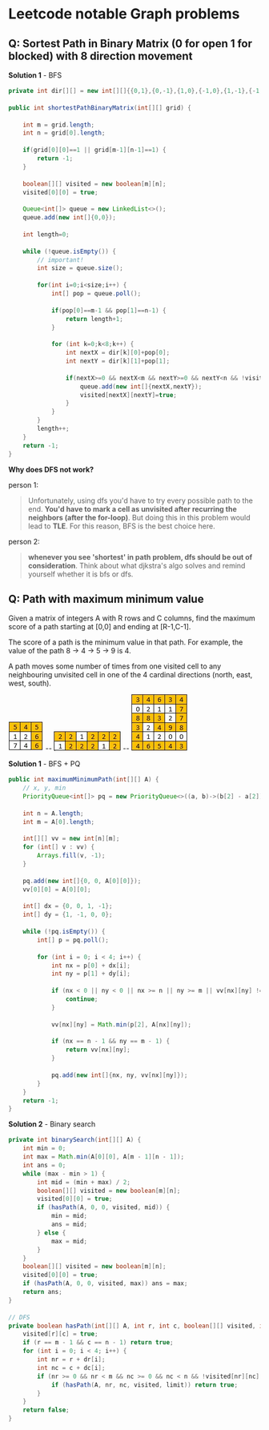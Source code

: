 # Leetcode notable Graph problems

## Q: Sortest Path in Binary Matrix (0 for open 1 for blocked) with 8 direction movement

__Solution 1__ - BFS

```java
private int dir[][] = new int[][]{{0,1},{0,-1},{1,0},{-1,0},{1,-1},{-1,1},{-1,-1},{1,1}};

public int shortestPathBinaryMatrix(int[][] grid) {

    int m = grid.length;
    int n = grid[0].length;

    if(grid[0][0]==1 || grid[m-1][n-1]==1) {
        return -1;
    }

    boolean[][] visited = new boolean[m][n];
    visited[0][0] = true;

    Queue<int[]> queue = new LinkedList<>();
    queue.add(new int[]{0,0});

    int length=0;

    while (!queue.isEmpty()) {
        // important!
        int size = queue.size();

        for(int i=0;i<size;i++) {
            int[] pop = queue.poll();

            if(pop[0]==m-1 && pop[1]==n-1) {
                return length+1;
            }

            for (int k=0;k<8;k++) {
                int nextX = dir[k][0]+pop[0];
                int nextY = dir[k][1]+pop[1];

                if(nextX>=0 && nextX<m && nextY>=0 && nextY<n && !visited[nextX][nextY] && grid[nextX][nextY]==0) {
                    queue.add(new int[]{nextX,nextY});
                    visited[nextX][nextY]=true;
                }
            }
        }
        length++;
    }
    return -1;
}
```

__Why does DFS not work?__

person 1:
> Unfortunately, using dfs you'd have to try every possible path to the end.
__You'd have to mark a cell as unvisited after recurring the neighbors (after the for-loop)__. But doing this in this problem would lead to __TLE__.
For this reason, BFS is the best choice here.

person 2:
> __whenever you see 'shortest' in path problem, dfs should be out of consideration__. Think about what djkstra's algo solves and remind yourself whether it is bfs or dfs.

## Q: Path with maximum minimum value

Given a matrix of integers A with R rows and C columns, find the maximum score of a path starting at [0,0] and ending at [R-1,C-1].

The score of a path is the minimum value in that path.  For example, the value of the path 8 →  4 →  5 →  9 is 4.

A path moves some number of times from one visited cell to any neighbouring unvisited cell in one of the 4 cardinal directions (north, east, west, south).

![Example 1](./images/graphmaxminpath1.jpeg) -- ![Example 2](./images/graphmaxminpath2.jpeg) -- ![Example 3](./images/graphmaxminpath3.jpeg)

__Solution 1__ - BFS + PQ

```java
public int maximumMinimumPath(int[][] A) {
    // x, y, min
    PriorityQueue<int[]> pq = new PriorityQueue<>((a, b)->(b[2] - a[2]));

    int n = A.length;
    int m = A[0].length;

    int[][] vv = new int[n][m];
    for (int[] v : vv) {
        Arrays.fill(v, -1);
    }

    pq.add(new int[]{0, 0, A[0][0]});
    vv[0][0] = A[0][0];

    int[] dx = {0, 0, 1, -1};
    int[] dy = {1, -1, 0, 0};

    while (!pq.isEmpty()) {
        int[] p = pq.poll();

        for (int i = 0; i < 4; i++) {
            int nx = p[0] + dx[i];
            int ny = p[1] + dy[i];

            if (nx < 0 || ny < 0 || nx >= n || ny >= m || vv[nx][ny] != -1) {
                continue;
            }

            vv[nx][ny] = Math.min(p[2], A[nx][ny]);

            if (nx == n - 1 && ny == m - 1) {
                return vv[nx][ny];
            }

            pq.add(new int[]{nx, ny, vv[nx][ny]});
        }
    }
    return -1;
}
```

__Solution 2__ - Binary search

```java
private int binarySearch(int[][] A) {
    int min = 0;
    int max = Math.min(A[0][0], A[m - 1][n - 1]);
    int ans = 0;
    while (max - min > 1) {
        int mid = (min + max) / 2;
        boolean[][] visited = new boolean[m][n];
        visited[0][0] = true;
        if (hasPath(A, 0, 0, visited, mid)) {
            min = mid;
            ans = mid;
        } else {
            max = mid;
        }
    }
    boolean[][] visited = new boolean[m][n];
    visited[0][0] = true;
    if (hasPath(A, 0, 0, visited, max)) ans = max;
    return ans;
}

// DFS
private boolean hasPath(int[][] A, int r, int c, boolean[][] visited, int limit) {
    visited[r][c] = true;
    if (r == m - 1 && c == n - 1) return true;
    for (int i = 0; i < 4; i++) {
        int nr = r + dr[i];
        int nc = c + dc[i];
        if (nr >= 0 && nr < m && nc >= 0 && nc < n && !visited[nr][nc] && A[nr][nc] >= limit) {
            if (hasPath(A, nr, nc, visited, limit)) return true;
        }
    }
    return false;
}
```

